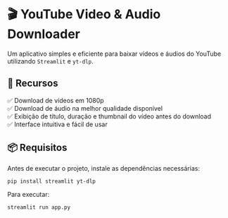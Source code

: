 # 🎬 YouTube Video & Audio Downloader

Um aplicativo simples e eficiente para baixar vídeos e áudios do YouTube utilizando `Streamlit` e `yt-dlp`.

## 📌 Recursos
✅ Download de vídeos em 1080p  
✅ Download de áudio na melhor qualidade disponível  
✅ Exibição de título, duração e thumbnail do vídeo antes do download  
✅ Interface intuitiva e fácil de usar  

## 📦 Requisitos
Antes de executar o projeto, instale as dependências necessárias:

```bash
pip install streamlit yt-dlp
```
Para executar:
```bash
streamlit run app.py
